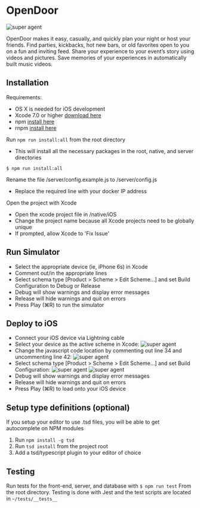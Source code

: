 # OpenDoor
![super agent](http://freeiconbox.com/icon/256/32567.png)

OpenDoor makes it easy, casually, and quickly plan your night or host your friends. Find parties, kickbacks, hot new bars, or old favorites open to you on a fun and inviting feed. Share your experience to your event’s story using videos and pictures. Save memories of your experiences in automatically built music videos.

## Installation

Requirements:
- OS X is needed for iOS development
- Xcode 7.0 or higher [download here](https://developer.apple.com/xcode/download/)
- npm [install here](http://blog.npmjs.org/post/85484771375/how-to-install-npm)
- rnpm [install here](https://github.com/rnpm/rnpm)

Run `npm run install:all` from the root directory
- This will install all the necessary packages in the root, native, and server directories

```
$ npm run install:all
```
Rename the file /server/config.example.js to /server/config.js
- Replace the required line with your docker IP address

Open the project with Xcode
- Open the xcode project file in /native/iOS
- Change the project name because all Xcode projects need to be globally unique
 - If prompted, allow Xcode to 'Fix Issue'

## Run Simulator

- Select the appropriate device (ie, iPhone 6s) in Xcode
- Comment out/in the appropriate lines
- Select schema type [Product > Scheme > Edit Scheme...] and set Build Configuration to Debug or Release
 - Debug will show warnings and display error messages
 - Release will hide warnings and quit on errors
- Press Play (&#8984;R) to run the simulator

## Deploy to iOS

- Connect your iOS device via Lightning cable
- Select your device as the active scheme in Xcode:
![super agent](http://i.imgur.com/tTAOEL3.png)
- Change the javascript code location by commenting out line 34 and uncommenting line 42:
![super agent](http://i.imgur.com/DJhbdzh.png)
- Select schema type [Product > Scheme > Edit Scheme...] and set Build Configuration:
![super agent](http://i.imgur.com/hN30YC8.png)
![super agent](http://i.imgur.com/wEzJ4xT.png)
 - Debug will show warnings and display error messages
 - Release will hide warnings and quit on errors
- Press Play (&#8984;R) to load onto your iOS device

## Setup type definitions (optional)
If you setup your editor to use .tsd files, you will be able to get autocomplete on NPM modules

1. Run `npm install -g tsd`
2. Run `tsd install` from the project root
3. Add a tsd/typescript plugin to your editor of choice

## Testing
Run tests for the front-end, server, and database with
`$ npm run test`
From the root directory. Testing is done with Jest and the test scripts are located in
`~/tests/__tests__`
